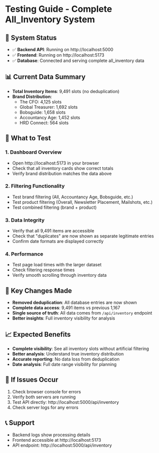 # Testing Guide - Complete All_Inventory System

## 🚀 **System Status**
- ✅ **Backend API**: Running on http://localhost:5000
- ✅ **Frontend**: Running on http://localhost:5173
- ✅ **Database**: Connected and serving complete all_inventory data

## 📊 **Current Data Summary**
- **Total Inventory Items**: 9,491 slots (no deduplication)
- **Brand Distribution**:
  - The CFO: 4,125 slots
  - Global Treasurer: 1,692 slots
  - Bobsguide: 1,658 slots
  - Accountancy Age: 1,452 slots
  - HRD Connect: 564 slots

## 🧪 **What to Test**

### 1. **Dashboard Overview**
- Open http://localhost:5173 in your browser
- Check that all inventory cards show correct totals
- Verify brand distribution matches the data above

### 2. **Filtering Functionality**
- Test brand filtering (All, Accountancy Age, Bobsguide, etc.)
- Test product filtering (Overall, Newsletter Placement, Mailshots, etc.)
- Test combined filtering (brand + product)

### 3. **Data Integrity**
- Verify that all 9,491 items are accessible
- Check that "duplicates" are now shown as separate legitimate entries
- Confirm date formats are displayed correctly

### 4. **Performance**
- Test page load times with the larger dataset
- Check filtering response times
- Verify smooth scrolling through inventory data

## 🔧 **Key Changes Made**
- **Removed deduplication**: All database entries are now shown
- **Complete data access**: 9,491 items vs previous 1,167
- **Single source of truth**: All data comes from `/api/inventory` endpoint
- **Better insights**: Full inventory visibility for analysis

## 📈 **Expected Benefits**
- **Complete visibility**: See all inventory slots without artificial filtering
- **Better analysis**: Understand true inventory distribution
- **Accurate reporting**: No data loss from deduplication
- **Date analysis**: Full date range visibility for planning

## 🐛 **If Issues Occur**
1. Check browser console for errors
2. Verify both servers are running
3. Test API directly: http://localhost:5000/api/inventory
4. Check server logs for any errors

## 📞 **Support**
- Backend logs show processing details
- Frontend accessible at http://localhost:5173
- API endpoint: http://localhost:5000/api/inventory
